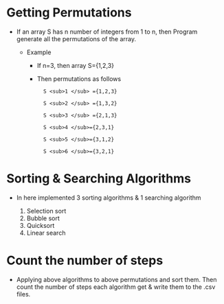 # Getting Permutations #

* If an array S has n number of integers from 1 to n, then Program generate all the permutations of the array.

	* Example

		* If n=3, then array S={1,2,3}

		* Then permutations as follows

				S <sub>1 </sub> ={1,2,3}

				S <sub>2 </sub> ={1,3,2}

				S <sub>3 </sub> ={2,1,3}

				S <sub>4 </sub>={2,3,1}

				S <sub>5 </sub>={3,1,2}

				S <sub>6 </sub>={3,2,1}


# Sorting & Searching Algorithms #

* In here implemented 3 sorting algorithms & 1 searching algorithm
	
	1. Selection sort
	2. Bubble sort
	3. Quicksort
	4. Linear search


# Count the number of steps #

* Applying above algorithms to above permutations and sort them. Then count the number of steps each algorithm get & write them to the .csv files.